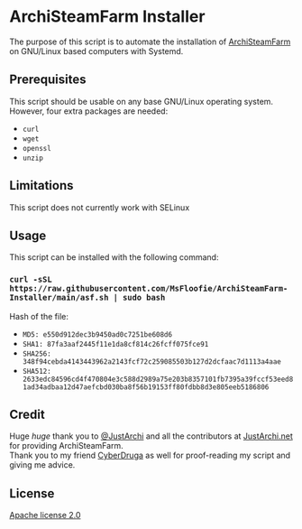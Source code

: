 # ArchiSteamFarm Installer
The purpose of this script is to automate the installation of [ArchiSteamFarm](https://github.com/JustArchiNET/ArchiSteamFarm) on GNU/Linux based computers with Systemd.

## Prerequisites
This script should be usable on any base GNU/Linux operating system. However, four extra packages are needed:
 - `curl`
 - `wget`
 - `openssl`
 - `unzip`

## Limitations
This script does not currently work with SELinux

## Usage
This script can be installed with the following command:

### `curl -sSL https://raw.githubusercontent.com/MsFloofie/ArchiSteamFarm-Installer/main/asf.sh | sudo bash`
Hash of the file:
- `MD5: e550d912dec3b9450ad0c7251be608d6`
- `SHA1: 87fa3aaf2445f11e1da8cf814c26fcff075fce91`
- `SHA256: 348f94cebda4143443962a2143fcf72c259085503b127d2dcfaac7d1113a4aae`
- `SHA512: 2633edc84596cd4f470804e3c588d2989a75e203b8357101fb7395a39fccf53eed81ad34adbaa12d47aefcbd030ba8f56b19153ff80fdbb8d3e805eeb5186806`

## Credit
Huge *huge* thank you to [@JustArchi](https://github.com/JustArchi) and all the contributors at [JustArchi.net](https://github.com/JustArchiNET) for providing ArchiSteamFarm.  
Thank you to my friend [CyberDruga](https://github.com/kabessao/) as well for proof-reading my script and giving me advice.

## License
[Apache license 2.0](https://apache.org/licenses/LICENSE-2.0)
